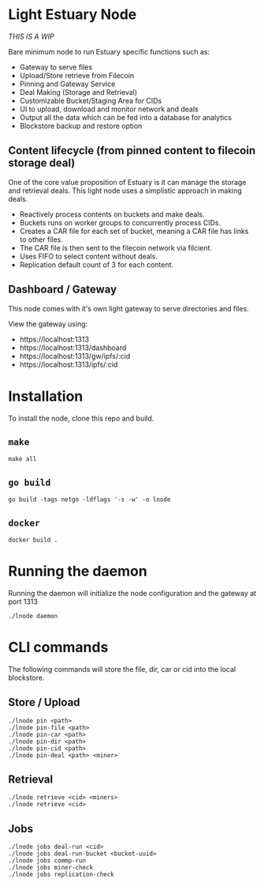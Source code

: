 # Light Estuary Node

*THIS IS A WIP*

Bare minimum node to run Estuary specific functions such as:

- Gateway to serve files
- Upload/Store retrieve from Filecoin
- Pinning and Gateway Service
- Deal Making (Storage and Retrieval)
- Customizable Bucket/Staging Area for CIDs
- UI to upload, download and monitor network and deals
- Output all the data which can be fed into a database for analytics
- Blockstore backup and restore option

## Content lifecycle (from pinned content to filecoin storage deal)
One of the core value proposition of Estuary is it can manage the storage and retrieval deals. This light node uses a simplistic approach in making deals.
- Reactively process contents on buckets and make deals.
- Buckets runs on worker groups to concurrently process CIDs.
- Creates a CAR file for each set of bucket, meaning a CAR file has links to other files. 
- The CAR file is then sent to the filecoin network via filcient.
- Uses FIFO to select content without deals. 
- Replication default count of 3 for each content.

## Dashboard / Gateway 
This node comes with it's own light gateway to serve directories and files.

View the gateway using:
- https://localhost:1313
- https://localhost:1313/dashboard
- https://localhost:1313/gw/ipfs/:cid
- https://localhost:1313/ipfs/:cid

# Installation
To install the node, clone this repo and build.

## `make`
```
make all
```

## `go build`
```
go build -tags netgo -ldflags '-s -w' -o lnode
```

## `docker`
```
docker build .
```

# Running the daemon
Running the daemon will initialize the node configuration and the gateway at port 1313
```
./lnode daemon
```

# CLI commands
The following commands will store the file, dir, car or cid into the local blockstore.


## Store / Upload
```
./lnode pin <path>
./lnode pin-file <path>
./lnode pin-car <path>
./lnode pin-dir <path>
./lnode pin-cid <path>
./lnode pin-deal <path> <miner>
```

## Retrieval 
```
./lnode retrieve <cid> <miners>
./lnode retrieve <cid>
```


## Jobs
```
./lnode jobs deal-run <cid>
./lnode jobs deal-run-bucket <bucket-uuid>
./lnode jobs commp-run
./lnode jobs miner-check
./lnode jobs replication-check

```



